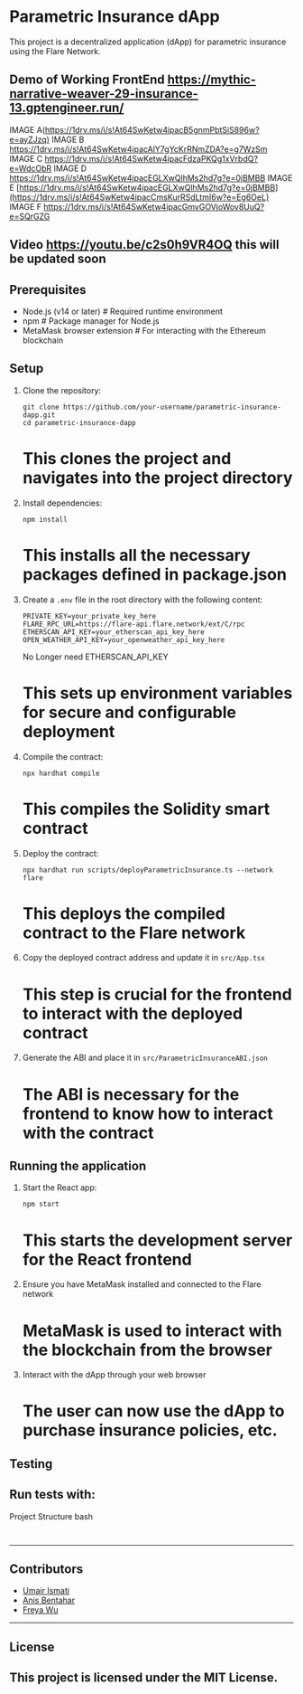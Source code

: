# Parametric Insurance dApp

This project is a decentralized application (dApp) for parametric insurance using the Flare Network.

Demo of Working FrontEnd 
https://mythic-narrative-weaver-29-insurance-13.gptengineer.run/
-----------------------------------------------------------------------------------------------------------------------------------------------------------------------------------------------
IMAGE A([https://1drv.ms/i/s!At64SwKetw4ipacB5gnmPbtSiS896w?e=ayZJzq)](https://1drv.ms/i/s!At64SwKetw4ipacBzr_anU1P3d7gng?e=LFUZO0)
IMAGE B https://1drv.ms/i/s!At64SwKetw4ipacAlY7gYcKrRNmZDA?e=g7WzSm
IMAGE C https://1drv.ms/i/s!At64SwKetw4ipacFdzaPKQg1xVrbdQ?e=WdcObR
IMAGE D https://1drv.ms/i/s!At64SwKetw4ipacEGLXwQlhMs2hd7g?e=0jBMBB
IMAGE E [https://1drv.ms/i/s!At64SwKetw4ipacEGLXwQlhMs2hd7g?e=0jBMBB](https://1drv.ms/i/s!At64SwKetw4ipacCmsKurRSdLtmI6w?e=Eg6OeL)
IMAGE F https://1drv.ms/i/s!At64SwKetw4ipacGmvGOVjoWov8UuQ?e=SQrGZG


Video https://youtu.be/c2s0h9VR4OQ this will be updated soon 
-----------------------------------------------------------------------------------------------------------------------------------------------------------------------------------------------
## Prerequisites

- Node.js (v14 or later)  # Required runtime environment
- npm  # Package manager for Node.js
- MetaMask browser extension  # For interacting with the Ethereum blockchain

## Setup

1. Clone the repository:
   ```
   git clone https://github.com/your-username/parametric-insurance-dapp.git
   cd parametric-insurance-dapp
   ```
   # This clones the project and navigates into the project directory

2. Install dependencies:
   ```
   npm install
   ```
   # This installs all the necessary packages defined in package.json

3. Create a `.env` file in the root directory with the following content:
   ```
   PRIVATE_KEY=your_private_key_here
   FLARE_RPC_URL=https://flare-api.flare.network/ext/C/rpc
   ETHERSCAN_API_KEY=your_etherscan_api_key_here 
   OPEN_WEATHER_API_KEY=your_openweather_api_key_here
   ```
   No Longer need ETHERSCAN_API_KEY
   
   # This sets up environment variables for secure and configurable deployment

5. Compile the contract:
   ```
   npx hardhat compile
   ```
   # This compiles the Solidity smart contract

6. Deploy the contract:
   ```
   npx hardhat run scripts/deployParametricInsurance.ts --network flare
   ```
   # This deploys the compiled contract to the Flare network

7. Copy the deployed contract address and update it in `src/App.tsx`
   # This step is crucial for the frontend to interact with the deployed contract

8. Generate the ABI and place it in `src/ParametricInsuranceABI.json`
   # The ABI is necessary for the frontend to know how to interact with the contract

## Running the application

1. Start the React app:
   ```
   npm start
   ```
   # This starts the development server for the React frontend

2. Ensure you have MetaMask installed and connected to the Flare network
   # MetaMask is used to interact with the blockchain from the browser

3. Interact with the dApp through your web browser
   # The user can now use the dApp to purchase insurance policies, etc.

## Testing

Run tests with:
-----------------------------------------------------------------------------------------------------------------------------------------------------------------------------------------------
Project Structure
bash
```bash



```
-----------------------------------------------------------------------------------------------------------------------------------------------------------------------------------------------

## Contributors
- [Umair Ismati](https://github.com/Rappid-exe)
- [Anis Bentahar](https://github.com/anistayebM)
- [Freya Wu](https://github.com/YanniWu88)

-----------------------------------------------------------------------------------------------------------------------------------------------------------------------------------------------
## License

This project is licensed under the MIT License.
-----------------------------------------------------------------------------------------------------------------------------------------------------------------------------------------------
